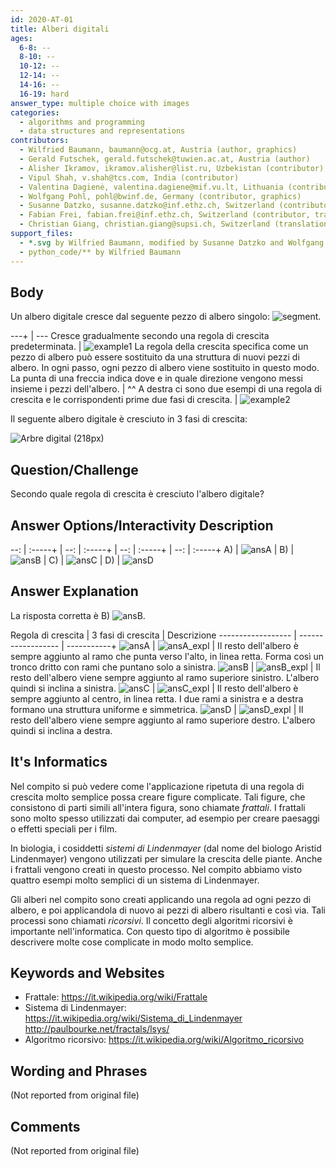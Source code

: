 ```yaml
---
id: 2020-AT-01
title: Alberi digitali
ages:
  6-8: --
  8-10: --
  10-12: --
  12-14: --
  14-16: --
  16-19: hard
answer_type: multiple choice with images
categories:
  - algorithms and programming
  - data structures and representations
contributors:
  - Wilfried Baumann, baumann@ocg.at, Austria (author, graphics)
  - Gerald Futschek, gerald.futschek@tuwien.ac.at, Austria (author)
  - Alisher Ikramov, ikramov.alisher@list.ru, Uzbekistan (contributor)
  - Vipul Shah, v.shah@tcs.com, India (contributor)
  - Valentina Dagienė, valentina.dagiene@mif.vu.lt, Lithuania (contributor)
  - Wolfgang Pohl, pohl@bwinf.de, Germany (contributor, graphics)
  - Susanne Datzko, susanne.datzko@inf.ethz.ch, Switzerland (contributor, graphics)
  - Fabian Frei, fabian.frei@inf.ethz.ch, Switzerland (contributor, translation from English into German)
  - Christian Giang, christian.giang@supsi.ch, Switzerland (translation from German into Italian)
support_files:
  - *.svg by Wilfried Baumann, modified by Susanne Datzko and Wolfgang Pohl
  - python_code/** by Wilfried Baumann
---
```



## Body

Un albero digitale cresce dal seguente pezzo di albero singolo: ![segment](graphics/2020-AT-01_taskbody1-compatible.svg "Tronçon (7px)").

---+ | ---
Cresce gradualmente secondo una regola di crescita predeterminata. | ![example1] 
La regola della crescita specifica come un pezzo di albero può essere sostituito da una struttura di nuovi pezzi di albero. In ogni passo, ogni pezzo di albero viene sostituito in questo modo. La punta di una freccia indica dove e in quale direzione vengono messi insieme i pezzi dell'albero. | ^^
A destra ci sono due esempi di una regola di crescita e le corrispondenti prime due fasi di crescita. | ![example2]

[example1]: graphics/2020-AT-01_taskbody_example1-compatible.svg "Règle de croissance et exemple 1 (257px)"
[example2]: graphics/2020-AT-01_taskbody_example2-compatible.svg "Règle de croissance et exemple 1 (257px)"

Il seguente albero digitale è cresciuto in 3 fasi di crescita: 

![](graphics/2020-AT-01_taskbody6-compatible.svg "Arbre digital (218px)")


## Question/Challenge

Secondo quale regola di crescita è cresciuto l'albero digitale? 


## Answer Options/Interactivity Description

--: | :-----+ | --: | :-----+ | --: | :-----+ | --: | :-----+
 A) | ![ansA] |  B) | ![ansB] |  C) | ![ansC] |  D) | ![ansD]

[ansA]: graphics/2020-AT-01_answerA.svg "Réponse A (70px)"
[ansB]: graphics/2020-AT-01_answerB.svg "Réponse B (70px)"
[ansC]: graphics/2020-AT-01_answerC.svg "Réponse C (70px)"
[ansD]: graphics/2020-AT-01_answerD.svg "Réponse D (70px)"


## Answer Explanation

La risposta corretta è B) ![ansB].

Regola di crescita | 3 fasi di crescita | Descrizione
------------------ | ------------------ | -----------+
     ![ansA]       |   ![ansA_expl]     | Il resto dell'albero è sempre aggiunto al ramo che punta verso l'alto, in linea retta. Forma così un tronco dritto con rami che puntano solo a sinistra. 
     ![ansB]       |   ![ansB_expl]    | Il resto dell'albero viene sempre aggiunto al ramo superiore sinistro. L'albero quindi si inclina a sinistra. 
     ![ansC]       |   ![ansC_expl]    | Il resto dell'albero è sempre aggiunto al centro, in linea retta. I due rami a sinistra e a destra formano una struttura uniforme e simmetrica. 
     ![ansD]       |   ![ansD_expl]    | Il resto dell'albero viene sempre aggiunto al ramo superiore destro. L'albero quindi si inclina a destra. 

[ansA_expl]: graphics/2020-AT-01_explanationA-compatible.svg "Explication réponse A (137px)"
[ansB_expl]: graphics/2020-AT-01_explanationB-compatible.svg "Explication réponse B (207px)"
[ansC_expl]: graphics/2020-AT-01_explanationC-compatible.svg "Explication réponse C (207px)"
[ansD_expl]: graphics/2020-AT-01_explanationD-compatible.svg "Explication réponse D (226px)"


## It's Informatics

Nel compito si può vedere come l'applicazione ripetuta di una regola di crescita molto semplice possa creare figure complicate. Tali figure, che consistono di parti simili all'intera figura, sono chiamate _frattali_. I frattali sono molto spesso utilizzati dai computer, ad esempio per creare paesaggi o effetti speciali per i film.

In biologia, i cosiddetti _sistemi di Lindenmayer_ (dal nome del biologo Aristid Lindenmayer) vengono utilizzati per simulare la crescita delle piante. Anche i frattali vengono creati in questo processo. Nel compito abbiamo visto quattro esempi molto semplici di un sistema di Lindenmayer.

Gli alberi nel compito sono creati applicando una regola ad ogni pezzo di albero, e poi applicandola di nuovo ai pezzi di albero risultanti e così via. Tali processi sono chiamati _ricorsivi_. Il concetto degli algoritmi ricorsivi è importante nell'informatica. Con questo tipo di algoritmo è possibile descrivere molte cose complicate in modo molto semplice. 


## Keywords and Websites

 - Frattale: https://it.wikipedia.org/wiki/Frattale 
 - Sistema di Lindenmayer: https://it.wikipedia.org/wiki/Sistema_di_Lindenmayer http://paulbourke.net/fractals/lsys/
 - Algoritmo ricorsivo: https://it.wikipedia.org/wiki/Algoritmo_ricorsivo 


## Wording and Phrases

(Not reported from original file)


## Comments

(Not reported from original file)
